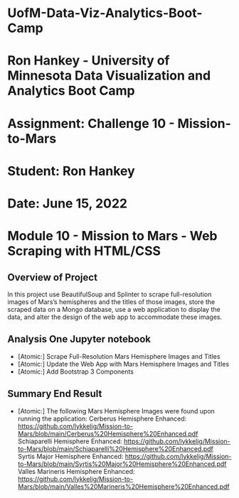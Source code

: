 # UofM-Data-Viz-Analytics-Boot-Camp
# Ron Hankey - University of Minnesota Data Visualization and Analytics Boot Camp
#                   Assignment: Challenge 10 - Mission-to-Mars
#                           Student: Ron Hankey
#                           Date: June 15, 2022

# Module 10 - Mission to Mars - Web Scraping with HTML/CSS

## Overview of Project
In this project use BeautifulSoup and Splinter to scrape full-resolution images of Mars’s hemispheres and the titles of those images, store the scraped data on a Mongo database, use a web application to display the data, and alter the design of the web app to accommodate these images.

## Analysis One Jupyter notebook
* [Atomic:] Scrape Full-Resolution Mars Hemisphere Images and Titles
* [Atomic:] Update the Web App with Mars Hemisphere Images and Titles
* [Atomic:] Add Bootstrap 3 Components

## Summary  End Result
* [Atomic:] The following Mars Hemisphere Images were found upon running the application:
Cerberus Hemisphere Enhanced: https://github.com/lykkelig/Mission-to-Mars/blob/main/Cerberus%20Hemisphere%20Enhanced.pdf
Schiaparelli Hemisphere Enhanced: https://github.com/lykkelig/Mission-to-Mars/blob/main/Schiaparelli%20Hemisphere%20Enhanced.pdf
Syrtis Major Hemisphere Enhanced: https://github.com/lykkelig/Mission-to-Mars/blob/main/Syrtis%20Major%20Hemisphere%20Enhanced.pdf
Valles Marineris Hemisphere Enhanced: https://github.com/lykkelig/Mission-to-Mars/blob/main/Valles%20Marineris%20Hemisphere%20Enhanced.pdf